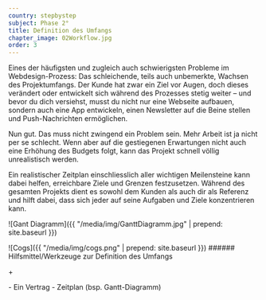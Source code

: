 ```yaml
---
country: stepbystep
subject: Phase 2°
title: Definition des Umfangs
chapter_image: 02Workflow.jpg
order: 3
---
```

<div class="has-sidestories grid" markdown="1">

<div class="content" markdown="1">
Eines der häufigsten und zugleich auch schwierigsten Probleme im Webdesign-Prozess: Das schleichende, teils auch unbemerkte, Wachsen des Projektumfangs. Der Kunde hat zwar ein Ziel vor Augen, doch dieses verändert oder entwickelt sich während des Prozesses stetig weiter – und bevor du dich versiehst, musst du nicht nur eine Webseite aufbauen, sondern auch eine App entwickeln, einen Newsletter auf die Beine stellen und Push-Nachrichten ermöglichen.

Nun gut. Das muss nicht zwingend ein Problem sein. Mehr Arbeit ist ja nicht per se schlecht. Wenn aber auf die gestiegenen Erwartungen nicht auch eine Erhöhung des Budgets folgt, kann das Projekt schnell völlig unrealistisch werden.

Ein realistischer Zeitplan einschliesslich aller wichtigen Meilensteine kann dabei helfen, erreichbare Ziele und Grenzen festzusetzen. Während des gesamten Projekts dient es sowohl dem Kunden als auch dir als Referenz und hilft dabei, dass sich jeder auf seine Aufgaben und Ziele konzentrieren kann.

![Gant Diagramm]({{ "/media/img/GanttDiagramm.jpg" | prepend: site.baseurl }})
</div>
<!-- sidestory-start --><div class="sidestory sidestory-right" markdown="1">
![Cogs]({{ "/media/img/cogs.png" | prepend: site.baseurl }})
###### Hilfsmittel/Werkzeuge zur Definition des Umfangs
<p class="sidestory-toggle"><span>+</span></p>
</div><!-- sidestory-end -->

<div class="overlay sidestory-right-content content"><div class="ss-content" markdown="1">-	Ein Vertrag
-	Zeitplan (bsp. Gantt-Diagramm)
</div></div>
</div>
